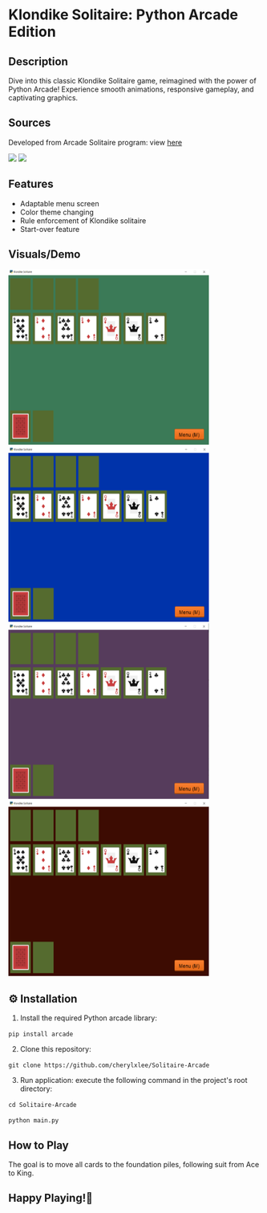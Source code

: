 # Klondike Solitaire: Python Arcade Edition

## Description
Dive into this classic Klondike Solitaire game, reimagined with the power of Python Arcade! Experience smooth animations, responsive gameplay, and captivating graphics.

## Sources
Developed from Arcade Solitaire program: view [here](https://api.arcade.academy/en/latest/tutorials/card_game/solitaire_11.html#solitaire-11)

<img src="https://img.shields.io/badge/-Python-blue" /> <img src="https://img.shields.io/badge/-Arcade-orange" />

## Features
* Adaptable menu screen
* Color theme changing
* Rule enforcement of Klondike solitaire
* Start-over feature

## Visuals/Demo
<img src="demo/s1.PNG" width="400" height="350" /><img src="demo/s2.PNG" width="400" height="350" />
<img src="demo/s3.PNG" width="400" height="350" /><img src="demo/s4.PNG" width="400" height="350" />

## ⚙ Installation
1. Install the required Python arcade library:

`pip install arcade`

2. Clone this repository:

`git clone https://github.com/cherylxlee/Solitaire-Arcade`

3. Run application: execute the following command in the project's root directory:

`cd Solitaire-Arcade`

`python main.py`

## How to Play
The goal is to move all cards to the foundation piles, following suit from Ace to King.

## Happy Playing!🎉
